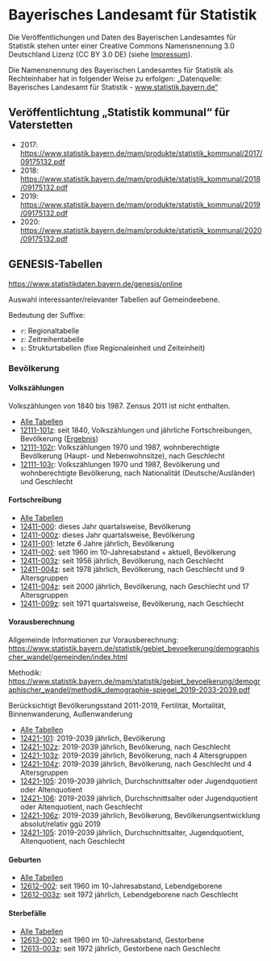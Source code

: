 # Bayerisches Landesamt für Statistik

Die Veröffentlichungen und Daten des Bayerischen Landesamtes für Statistik stehen unter einer Creative Commons Namensnennung 3.0 Deutschland Lizenz (CC BY 3.0 DE) (siehe [Impressum](https://www.statistikdaten.bayern.de/genesis/online?Menu=Impressum)).

Die Namensnennung des Bayerischen Landesamtes für Statistik als Rechteinhaber hat in folgender Weise zu erfolgen: „Datenquelle: Bayerisches Landesamt für Statistik - www.statistik.bayern.de“

## Veröffentlichtung „Statistik kommunal“ für Vaterstetten

* 2017: https://www.statistik.bayern.de/mam/produkte/statistik_kommunal/2017/09175132.pdf
* 2018: https://www.statistik.bayern.de/mam/produkte/statistik_kommunal/2018/09175132.pdf
* 2019: https://www.statistik.bayern.de/mam/produkte/statistik_kommunal/2019/09175132.pdf
* 2020: https://www.statistik.bayern.de/mam/produkte/statistik_kommunal/2020/09175132.pdf


## GENESIS-Tabellen

https://www.statistikdaten.bayern.de/genesis/online

Auswahl interessanter/relevanter Tabellen auf Gemeindeebene.

Bedeutung der Suffixe:
* `r`: Regionaltabelle
* `z`: Zeitreihentabelle
* `s`: Strukturtabellen (fixe Regionaleinheit und Zeiteinheit)

### Bevölkerung

#### Volkszählungen

Volkszählungen von 1840 bis 1987. Zensus 2011 ist nicht enthalten.

* [Alle Tabellen](https://www.statistikdaten.bayern.de/genesis/online?operation=statistic&code=12111)
* [12111-101z](https://www.statistikdaten.bayern.de/genesis/online/table/12111-101z): seit 1840, Volkszählungen und jährliche Fortschreibungen, Bevölkerung ([Ergebnis](https://www.statistikdaten.bayern.de/genesis/online?operation=result&code=12111-101z&sachmerkmal=GEMEIN&sachschluessel=09175132))
* [12111-102r](https://www.statistikdaten.bayern.de/genesis/online/table/12111-102r): Volkszählungen 1970 und 1987, wohnberechtigte Bevölkerung (Haupt- und Nebenwohnsitze), nach Geschlecht
* [12111-103r](https://www.statistikdaten.bayern.de/genesis/online/table/12111-103r): Volkszählungen 1970 und 1987, Bevölkerung und wohnberechtigte Bevölkerung, nach Nationalität (Deutsche/Ausländer) und Geschlecht

#### Fortschreibung

* [Alle Tabellen](https://www.statistikdaten.bayern.de/genesis/online?operation=statistic&code=12411)
* [12411-000](https://www.statistikdaten.bayern.de/genesis/online/table/12411-000): dieses Jahr quartalsweise, Bevölkerung
* [12411-000z](https://www.statistikdaten.bayern.de/genesis/online/table/12411-000z): dieses Jahr quartalsweise, Bevölkerung
* [12411-001](https://www.statistikdaten.bayern.de/genesis/online/table/12411-001): letzte 6 Jahre jährlich, Bevölkerung
* [12411-002](https://www.statistikdaten.bayern.de/genesis/online/table/12411-002): seit 1960 im 10-Jahresabstand + aktuell, Bevölkerung
* [12411-003z](https://www.statistikdaten.bayern.de/genesis/online/table/12411-003z): seit 1956 jährlich, Bevölkerung, nach Geschlecht
* [12411-004z](https://www.statistikdaten.bayern.de/genesis/online/table/12411-004z): seit 1978 jährlich, Bevölkerung, nach Geschlecht und 9 Altersgruppen
* [12411-004z](https://www.statistikdaten.bayern.de/genesis/online/table/12411-004z): seit 2000 jährlich, Bevölkerung, nach Geschlecht und 17 Altersgruppen
* [12411-009z](https://www.statistikdaten.bayern.de/genesis/online/table/12411-009z): seit 1971 quartalsweise, Bevölkerung, nach Geschlecht

#### Vorausberechnung

Allgemeinde Informationen zur Vorausberechnung: https://www.statistik.bayern.de/statistik/gebiet_bevoelkerung/demographischer_wandel/gemeinden/index.html

Methodik: https://www.statistik.bayern.de/mam/statistik/gebiet_bevoelkerung/demographischer_wandel/methodik_demographie-spiegel_2019-2033-2039.pdf

Berücksichtigt Bevölkerungsstand 2011-2019, Fertilität, Mortalität, Binnenwanderung, Außenwanderung

* [Alle Tabellen](https://www.statistikdaten.bayern.de/genesis/online?operation=statistic&code=12421)
* [12421-101](https://www.statistikdaten.bayern.de/genesis/online/table/12421-101): 2019-2039 jährlich, Bevölkerung
* [12421-102z](https://www.statistikdaten.bayern.de/genesis/online/table/12421-102z): 2019-2039 jährlich, Bevölkerung, nach Geschlecht
* [12421-103z](https://www.statistikdaten.bayern.de/genesis/online/table/12421-103z): 2019-2039 jährlich, Bevölkerung, nach 4 Altersgruppen
* [12421-104z](https://www.statistikdaten.bayern.de/genesis/online/table/12421-104z): 2019-2039 jährlich, Bevölkerung, nach Geschlecht und 4 Altersgruppen
* [12421-105](https://www.statistikdaten.bayern.de/genesis/online/table/12421-105): 2019-2039 jährlich, Durchschnittsalter oder Jugendquotient oder Altenquotient
* [12421-106](https://www.statistikdaten.bayern.de/genesis/online/table/12421-106): 2019-2039 jährlich, Durchschnittsalter oder Jugendquotient oder Altenquotient, nach Geschlecht
* [12421-106z](https://www.statistikdaten.bayern.de/genesis/online/table/12421-106z): 2019-2039 jährlich, Bevölkerung, Bevölkerungsentwicklung absolut/relativ ggü 2019
* [12421-105](https://www.statistikdaten.bayern.de/genesis/online/table/12421-105): 2019-2039 jährlich, Durchschnittsalter, Jugendquotient, Altenquotient, nach Geschlecht

#### Geburten

* [Alle Tabellen](https://www.statistikdaten.bayern.de/genesis/online?operation=statistic&code=12612)
* [12612-002](https://www.statistikdaten.bayern.de/genesis/online/table/12612-002): seit 1960 im 10-Jahresabstand, Lebendgeborene
* [12612-003z](https://www.statistikdaten.bayern.de/genesis/online/table/12612-003z): seit 1972 jährlich, Lebendgeborene nach Geschlecht

#### Sterbefälle

* [Alle Tabellen](https://www.statistikdaten.bayern.de/genesis/online?operation=statistic&code=12613)
* [12613-002](https://www.statistikdaten.bayern.de/genesis/online/table/12613-002): seit 1960 im 10-Jahresabstand, Gestorbene
* [12613-003z](https://www.statistikdaten.bayern.de/genesis/online/table/12613-003z): seit 1972 jährlich, Gestorbene nach Geschlecht
